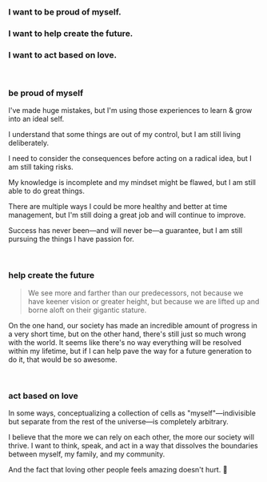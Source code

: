 ### I want to be proud of myself.

### I want to help create the future.

### I want to act based on love.

<br>

### be proud of myself

I've made huge mistakes, but I'm using those experiences to learn & grow into an ideal self.

I understand that some things are out of my control, but I am still living deliberately.

I need to consider the consequences before acting on a radical idea, but I am still taking risks.

My knowledge is incomplete and my mindset might be flawed, but I am still able to do great things.

There are multiple ways I could be more healthy and better at time management, but I'm still doing a great job and will continue to improve.

Success has never been—and will never be—a guarantee, but I am still pursuing the things I have passion for.

<br>

### help create the future

> We see more and farther than our predecessors, not because we have keener vision or greater height, but because we are lifted up and borne aloft on their gigantic stature.

On the one hand, our society has made an incredible amount of progress in a very short time, but on the other hand, there's still just so much wrong with the world. It seems like there's no way everything will be resolved within my lifetime, but if I can help pave the way for a future generation to do it, that would be so awesome.

<br>

### act based on love

In some ways, conceptualizing a collection of cells as "myself"—indivisible but separate from the rest of the universe—is completely arbitrary.

I believe that the more we can rely on each other, the more our society will thrive. I want to think, speak, and act in a way that dissolves the boundaries between myself, my family, and my community.

And the fact that loving other people feels amazing doesn't hurt. 🙂
